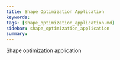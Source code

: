 ```yaml
---
title: Shape Optimization Application
keywords: 
tags: [shape_optimization_application.md]
sidebar: shape_optimization_application
summary: 
---
```


Shape optimization application